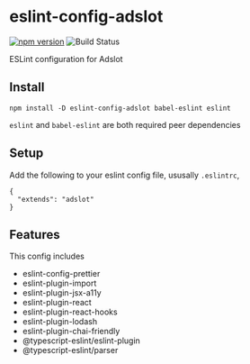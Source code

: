 # eslint-config-adslot

[![npm version](https://badge.fury.io/js/eslint-config-adslot.svg)](https://badge.fury.io/js/eslint-config-adslot)
![Build Status](https://github.com/Adslot/eslint-config-adslot/workflows/Node.js%20CI/badge.svg)

ESLint configuration for Adslot

## Install

```
npm install -D eslint-config-adslot babel-eslint eslint
```

`eslint` and `babel-eslint` are both required peer dependencies

## Setup

Add the following to your eslint config file, ususally `.eslintrc`,

```
{
  "extends": "adslot"
}
```

## Features

This config includes

- eslint-config-prettier
- eslint-plugin-import
- eslint-plugin-jsx-a11y
- eslint-plugin-react
- eslint-plugin-react-hooks
- eslint-plugin-lodash
- eslint-plugin-chai-friendly
- @typescript-eslint/eslint-plugin
- @typescript-eslint/parser
